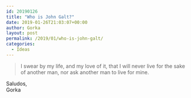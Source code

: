 ```yaml
---
id: 20190126
title: "Who is John Galt?"
date: 2019-01-26T21:03:07+00:00
author: Gorka
layout: post
permalink: /2019/01/who-is-john-galt/
categories:
  - Ideas
---
```


> I swear by my life, and my love of it, that I will never live for the sake of another man, nor ask another man to live for mine.

Saludos,<br />
Gorka
